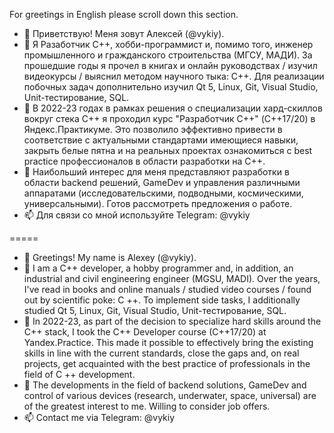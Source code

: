 For greetings in English please scroll down this section.

- 👋 Приветствую! Меня зовут Алексей (@vykiy).
- 👀 Я Разаботчик C++, хобби-программист и, помимо того, инженер промышленного и гражданского строительства (МГСУ, МАДИ). За прошедшие годы я прочел в книгах и онлайн руководствах / изучил видеокурсы / выяснил методом научного тыка: C++. Для реализации побочных задач дополнительно изучил Qt 5, Linux, Git, Visual Studio, Unit-тестирование, SQL.
- 🌱 В 2022-23 годах в рамках решения о специализации хард-скиллов вокруг стека С++ я проходил курс "Разработчик С++" (C++17/20) в Яндекс.Практикуме. Это позволило эффективно привести в соответствие с актуальными стандартами имеющиеся навыки, закрыть белые пятна и на реальных проектах ознакомиться с best practice профессионалов в области разработки на С++.
- 💞️ Наибольший интерес для меня представляют разработки в области backend решений, GameDev и управления различными аппаратами (исследовательскими, подводными, космическими, универсальными). Готов рассмотреть предложения о работе.
- 📫 Для связи со мной используйте Telegram: @vykiy

=====
- 👋 Greetings! My name is Alexey (@vykiy).
- 👀 I am a C++ developer, a hobby programmer and, in addition, an industrial and civil engineering engineer (MGSU, MADI). Over the years, I've read in books and online manuals / studied video courses / found out by scientific poke: C ++. To implement side tasks, I additionally studied Qt 5, Linux, Git, Visual Studio, Unit-тестирование, SQL.
- 🌱 In 2022-23, as part of the decision to specialize hard skills around the C++ stack, I took the C++ Developer course (C++17/20) at Yandex.Practice. This made it possible to effectively bring the existing skills in line with the current standards, close the gaps and, on real projects, get acquainted with the best practice of professionals in the field of C ++ development. 
- 💞️ The developments in the field of backend solutions, GameDev and control of various devices (research, underwater, space, universal) are of the greatest interest to me. Willing to consider job offers.
- 📫 Contact me via Telegram: @vykiy

<!---
Vykiy/Vykiy is a ✨ special ✨ repository because its `README.md` (this file) appears on your GitHub profile.
You can click the Preview link to take a look at your changes.
--->

